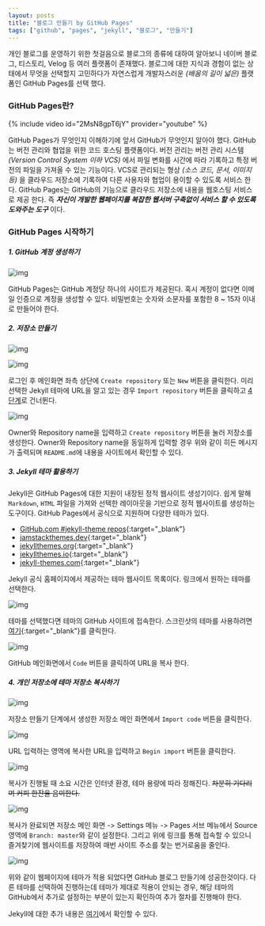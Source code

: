 ```yaml
---
layout: posts
title: "블로그 만들기 by GitHub Pages"
tags: ["github", "pages", "jekyll", "블로그", "만들기"]
---
```



개인 블로그를 운영하기 위한 첫걸음으로 블로그의 종류에 대하여 알아보니 네이버 블로그, 티스토리, Velog 등 여러 플랫폼이 존재했다. 블로그에 대한 지식과 경험이 없는 상태에서 무엇을 선택할지 고민하다가 자연스럽게 개발자스러운 *(배움의 길이 넓은)* 플랫폼인 GitHub Pages를 선택 했다.



### GitHub Pages란?

{% include video id="2MsN8gpT6jY" provider="youtube" %}


GitHub Pages가 무엇인지 이해하기에 앞서 GitHub가 무엇인지 알아야 했다. GitHub는 버전 관리와 협업을 위한 코드 호스팅 플랫폼이다. 버전 관리는 버전 관리 시스템 *(Version Control System 이하 VCS)* 에서 파일 변화를 시간에 따라 기록하고 특정 버전의 파일을 가져올 수 있는 기능이다. VCS로 관리되는 형상 *(소스 코드, 문서, 이미지 등)* 을 클라우드 저장소에 기록하여 다른 사용자와 협업이 용이할 수 있도록 서비스 한다. GitHub Pages는 GitHub의 기능으로 클라우드 저장소에 내용을 웹호스팅 서비스로 제공 한다.
즉 ***자신이 개발한 웹페이지를 복잡한 웹서버 구축없이 서비스 할 수 있도록 도와주는 도구*** 이다.



### GitHub Pages 시작하기

##### 1. GitHub 계정 생성하기

![img](../assets/images/2/1.png)

GitHub Pages는 GitHub 계정당 하나의 사이트가 제공된다. 혹시 계정이 없다면 이메일 인증으로 계정을 생성할 수 있다. 비밀번호는 숫자와 소문자를 포함한 8 ~ 15자 이내로 만들어야 한다.


##### 2. 저장소 만들기

![img](../assets/images/2/2.png)

![img](../assets/images/2/3.png)

로그인 후 메인화면 좌측 상단에 `Create repository` 또는 `New` 버튼을 클릭한다. 미리 선택한 Jekyll 테마에 URL을 알고 있는 경우 `Import repository` 버튼을 클릭하고 [4단계](#4-개인-저장소에-테마-저장소-복사하기)로 건너뛴다.

![img](../assets/images/2/4.png)

Owner와 Repository name을 입력하고 `Create repository` 버튼을 눌러 저장소를 생성한다. Owner와 Repository name을 동일하게 입력할 경우 위와 같이 히든 메시지가 출력되며 `README.md`에 내용을 사이트에서 확인할 수 있다.


##### 3. Jekyll 테마 활용하기

Jekyll은 GitHub Pages에 대한 지원이 내장된 정적 웹사이트 생성기이다. 쉽게 말해 `Markdown`, `HTML` 파일을 가져와 선택한 레이아웃을 기반으로 정적 웹사이트를 생성하는 도구이다. GitHub Pages에서 공식으로 지원하며 다양한 테마가 있다.

* [GitHub.com #jekyll-theme repos](https://github.com/topics/jekyll-theme){:target="_blank"}
* [jamstackthemes.dev](https://jamstackthemes.dev/ssg/jekyll/){:target="_blank"}
* [jekyllthemes.org](http://jekyllthemes.org/){:target="_blank"}
* [jekyllthemes.io](https://jekyllthemes.io/){:target="_blank"}
* [jekyll-themes.com](https://jekyll-themes.com/){:target="_blank"}

Jekyll 공식 홈페이지에서 제공하는 테마 웹사이트 목록이다. 링크에서 원하는 테마를 선택한다.

![img](../assets/images/2/5.png)

테마를 선택했다면 테마의 GitHub 사이트에 접속한다. 스크린샷의 테마를 사용하려면 [여기](https://jekyllthemes.io/theme/creative-theme-jekyll){:target="_blank"}를 클릭한다.

![img](../assets/images/2/6.png)

GitHub 메인화면에서 `Code` 버튼을 클릭하여 URL을 복사 한다.


##### 4. 개인 저장소에 테마 저장소 복사하기

![img](../assets/images/2/7.png)

저장소 만들기 단계에서 생성한 저장소 메인 화면에서 `Import code` 버튼을 클릭한다.

![img](../assets/images/2/8.png)

URL 입력하는 영역에 복사한 URL을 입력하고 `Begin import` 버튼을 클릭한다.

![img](../assets/images/2/9.png)

복사가 진행될 때 소요 시간은 인터넷 환경, 테마 용량에 따라 정해진다. ~~차분히 기다리며 커피 한잔을 음미한다.~~

![img](../assets/images/2/10.png)

복사가 완료되면 저장소 메인 화면 -> Settings 메뉴 -> Pages 서브 메뉴에서 Source 영역에 `Branch: master`와 같이 설정한다. 그리고 위에 링크를 통해 접속할 수 있으니 즐겨찾기에 웹사이트를 저장하여 매번 사이트 주소를 찾는 번거로움을 줄인다.

![img](../assets/images/2/11.png)

위와 같이 웹페이지에 테마가 적용 되었다면 GitHub 블로그 만들기에 성공한것이다. 다른 테마를 선택하여 진행하는데 테마가 제대로 적용이 안되는 경우, 해당 테마의 GitHub에서 추가로 설정하는 부분이 있는지 확인하여 추가 절차를 진행해야 한다.


Jekyll에 대한 추가 내용은 [여기](../jekyll)에서 확인할 수 있다.

